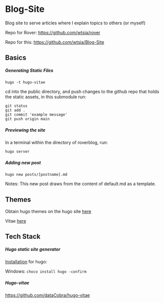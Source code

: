 # Blog-Site
Blog site to serve articles where I explain topics to others (or myself)

Repo for Rover:
https://github.com/wtsia/rover

Repo for this:
https://github.com/wtsia/Blog-Site

## Basics
##### Generating Static Files
`hugo -t hugo-vitae`

cd into the public directory, and push changes to the github repo that holds the static assets, in this submodule run:

```
git status
git add .
git commit 'example message'
git push origin main
```

##### Previewing the site 
In a terminal within the directory of roverblog, run:

`hugo server`

##### Adding new post
`hugo new posts/[postname].md`

Notes: This new post draws from the content of default.md as a template.

## Themes
Obtain hugo themes on the hugo site [here](https://themes.gohugo.io/)

Vitae [here](https://themes.gohugo.io/themes/hugo-vitae/)

## Tech Stack
##### Hugo static site generator

[Installation](https://gohugo.io/getting-started/installing/) for hugo:

Windows:
`choco install hugo -confirm`

##### Hugo-vitae
https://github.com/dataCobra/hugo-vitae